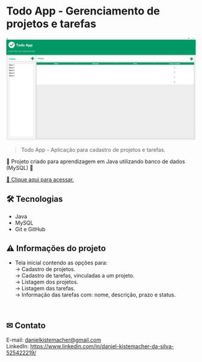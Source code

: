 # Todo App - Gerenciamento de projetos e tarefas

![preview_readme](./preview.png)
> Todo App - Aplicação para cadastro de projetos e tarefas.

📝 Projeto criado para aprendizagem em Java utilizando banco de dados (MySQL) 📝

[🔗 Clique aqui para acessar.](https://danielkistemacher.github.io/TodoApp/)

## 🛠 Tecnologias

- Java
- MySQL
- Git e GitHub

## ⚠ Informações do projeto

- Tela inicial contendo as opções para: <br>
    -> Cadastro de projetos.<br>
    -> Cadastro de tarefas, vinculadas a um projeto.<br>
    -> Listagem dos projetos.<br>
    -> Listagem das tarefas.<br>
        -> Informação das tarefas com: nome, descrição, prazo e status.<br>
<br>

## ✉ Contato
E-mail: danielkistemacher@gmail.com <br>
LinkedIn: https://www.linkedin.com/in/daniel-kistemacher-da-silva-525422219/
